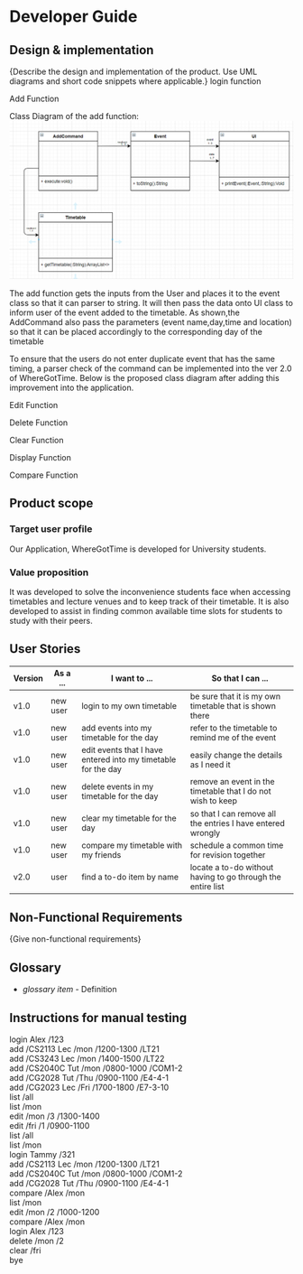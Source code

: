 # Developer Guide

## Design & implementation

{Describe the design and implementation of the product. Use UML diagrams and short code snippets where applicable.}
login function<br/> 

Add Function<br/>

Class Diagram of the add function:
![](team/uml.PNG)<br/>

The add function gets the inputs from the User and places it to the event class so that 
it can parser to string.
It will then pass the data onto UI class to inform user of the event added 
to the timetable. 
As shown,the AddCommand also pass the parameters (event name,day,time
and location) so that it can be placed accordingly to the corresponding day of the timetable<br/>

To ensure that the users do not enter duplicate event that has the same timing, 
a parser check of the command can be implemented into the ver 2.0 of WhereGotTime.
Below is the proposed class diagram after adding this improvement into the application.

Edit Function<br/>

Delete Function<br/>

Clear Function<br/>

Display Function<br/>

Compare Function<br/>

## Product scope
### Target user profile

Our Application, WhereGotTime is developed for University students.

### Value proposition
It was developed to solve the inconvenience students face when accessing timetables and lecture venues and
 to keep track of their timetable.
It is also developed to assist in finding common available time slots for students to study with their peers.

## User Stories

|Version| As a ... | I want to ... | So that I can ...|
|--------|----------|---------------|------------------|
|v1.0|new user|login to my own timetable|be sure that it is my own timetable that is shown there|
|v1.0|new user|add events into my timetable for the day|refer to the timetable to remind me of the event|
|v1.0|new user|edit events that I have entered into my timetable for the day|easily change the details as I need it|
|v1.0|new user|delete events in my timetable for the day|remove an event in the timetable that I do not wish to keep|
|v1.0|new user|clear my timetable for the day|so that I can remove all the entries I have entered wrongly|
|v1.0|new user|compare my timetable with my friends|schedule a common time for revision together|
|v2.0|user|find a to-do item by name|locate a to-do without having to go through the entire list| example only

## Non-Functional Requirements

{Give non-functional requirements}

## Glossary

* *glossary item* - Definition

## Instructions for manual testing

login Alex /123<br/>
add /CS2113 Lec /mon /1200-1300 /LT21<br/>
add /CS3243 Lec /mon /1400-1500 /LT22<br/>
add /CS2040C Tut /mon /0800-1000 /COM1-2<br/>
add /CG2028 Tut /Thu /0900-1100 /E4-4-1<br/>
add /CG2023 Lec /Fri /1700-1800 /E7-3-10<br/>
list /all<br/>
list /mon<br/>
edit /mon /3 /1300-1400<br/>
edit /fri /1 /0900-1100<br/>
list /all<br/>
list /mon<br/>
login Tammy /321<br/>
add /CS2113 Lec /mon /1200-1300 /LT21<br/>
add /CS2040C Tut /mon /0800-1000 /COM1-2<br/>
add /CG2028 Tut /Thu /0900-1100 /E4-4-1<br/>
compare /Alex /mon<br/>
list /mon<br/>
edit /mon /2 /1000-1200<br/>
compare /Alex /mon<br/>
login Alex /123<br/>
delete /mon /2<br/>
clear /fri<br/>
bye<br/>
